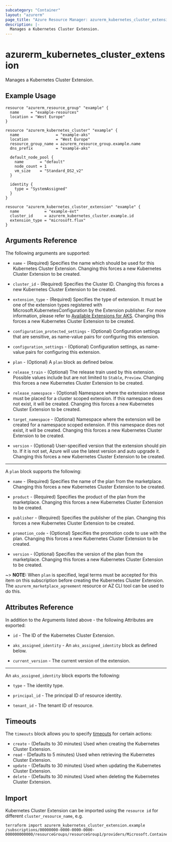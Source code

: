 ```yaml
---
subcategory: "Container"
layout: "azurerm"
page_title: "Azure Resource Manager: azurerm_kubernetes_cluster_extension"
description: |-
  Manages a Kubernetes Cluster Extension.
---
```


# azurerm_kubernetes_cluster_extension

Manages a Kubernetes Cluster Extension.

## Example Usage

```hcl
resource "azurerm_resource_group" "example" {
  name     = "example-resources"
  location = "West Europe"
}

resource "azurerm_kubernetes_cluster" "example" {
  name                = "example-aks"
  location            = "West Europe"
  resource_group_name = azurerm_resource_group.example.name
  dns_prefix          = "example-aks"

  default_node_pool {
    name       = "default"
    node_count = 1
    vm_size    = "Standard_DS2_v2"
  }

  identity {
    type = "SystemAssigned"
  }
}

resource "azurerm_kubernetes_cluster_extension" "example" {
  name           = "example-ext"
  cluster_id     = azurerm_kubernetes_cluster.example.id
  extension_type = "microsoft.flux"
}
```

## Arguments Reference

The following arguments are supported:

* `name` - (Required) Specifies the name which should be used for this Kubernetes Cluster Extension. Changing this forces a new Kubernetes Cluster Extension to be created.

* `cluster_id` - (Required) Specifies the Cluster ID. Changing this forces a new Kubernetes Cluster Extension to be created.

* `extension_type` - (Required) Specifies the type of extension. It must be one of the extension types registered with Microsoft.KubernetesConfiguration by the Extension publisher. For more information, please refer to [Available Extensions for AKS](https://learn.microsoft.com/en-us/azure/aks/cluster-extensions?tabs=azure-cli#currently-available-extensions). Changing this forces a new Kubernetes Cluster Extension to be created.

* `configuration_protected_settings` - (Optional) Configuration settings that are sensitive, as name-value pairs for configuring this extension.

* `configuration_settings` - (Optional) Configuration settings, as name-value pairs for configuring this extension.

* `plan` - (Optional) A `plan` block as defined below.

* `release_train` - (Optional) The release train used by this extension. Possible values include but are not limited to `Stable`, `Preview`. Changing this forces a new Kubernetes Cluster Extension to be created.

* `release_namespace` - (Optional) Namespace where the extension release must be placed for a cluster scoped extension. If this namespace does not exist, it will be created. Changing this forces a new Kubernetes Cluster Extension to be created.

* `target_namespace` - (Optional) Namespace where the extension will be created for a namespace scoped extension.  If this namespace does not exist, it will be created. Changing this forces a new Kubernetes Cluster Extension to be created.

* `version` - (Optional) User-specified version that the extension should pin to. If it is not set, Azure will use the latest version and auto upgrade it. Changing this forces a new Kubernetes Cluster Extension to be created.

---

A `plan` block supports the following:

* `name` - (Required) Specifies the name of the plan from the marketplace. Changing this forces a new Kubernetes Cluster Extension to be created.

* `product` - (Required) Specifies the product of the plan from the marketplace. Changing this forces a new Kubernetes Cluster Extension to be created.

* `publisher` - (Required) Specifies the publisher of the plan. Changing this forces a new Kubernetes Cluster Extension to be created.

* `promotion_code` - (Optional) Specifies the promotion code to use with the plan. Changing this forces a new Kubernetes Cluster Extension to be created.

* `version` - (Optional) Specifies the version of the plan from the marketplace. Changing this forces a new Kubernetes Cluster Extension to be created.

~> **NOTE:** When `plan` is specified, legal terms must be accepted for this item on this subscription before creating the Kubernetes Cluster Extension. The `azurerm_marketplace_agreement` resource or AZ CLI tool can be used to do this.

## Attributes Reference

In addition to the Arguments listed above - the following Attributes are exported:

* `id` - The ID of the Kubernetes Cluster Extension.

* `aks_assigned_identity` - An `aks_assigned_identity` block as defined below.

* `current_version` - The current version of the extension.

---

An `aks_assigned_identity` block exports the following:

* `type` - The identity type.

* `principal_id` - The principal ID of resource identity.

* `tenant_id` - The tenant ID of resource.

## Timeouts

The `timeouts` block allows you to specify [timeouts](https://www.terraform.io/docs/configuration/resources.html#timeouts) for certain actions:

* `create` - (Defaults to 30 minutes) Used when creating the Kubernetes Cluster Extension.
* `read` - (Defaults to 5 minutes) Used when retrieving the Kubernetes Cluster Extension.
* `update` - (Defaults to 30 minutes) Used when updating the Kubernetes Cluster Extension.
* `delete` - (Defaults to 30 minutes) Used when deleting the Kubernetes Cluster Extension.

## Import

Kubernetes Cluster Extension can be imported using the `resource id` for different `cluster_resource_name`, e.g.

```shell
terraform import azurerm_kubernetes_cluster_extension.example /subscriptions/00000000-0000-0000-0000-000000000000/resourceGroups/resourceGroup1/providers/Microsoft.ContainerService/managedClusters/cluster1/providers/Microsoft.KubernetesConfiguration/extensions/extension1
```
